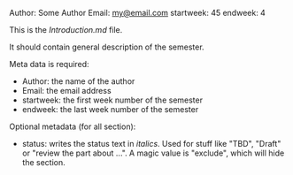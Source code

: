 Author: Some Author
Email: my@email.com
startweek: 45
endweek: 4

This is the *Introduction.md* file.

It should contain general description of the semester.

Meta data is required:

* Author: the name of the author
* Email: the email address
* startweek: the first week number of the semester
* endweek: the last week number of the semester

Optional metadata (for all section):

* status: writes the status text in *italics*. Used for stuff like "TBD", "Draft" or "review the part about ...". A magic value is "exclude", which will hide the section.
